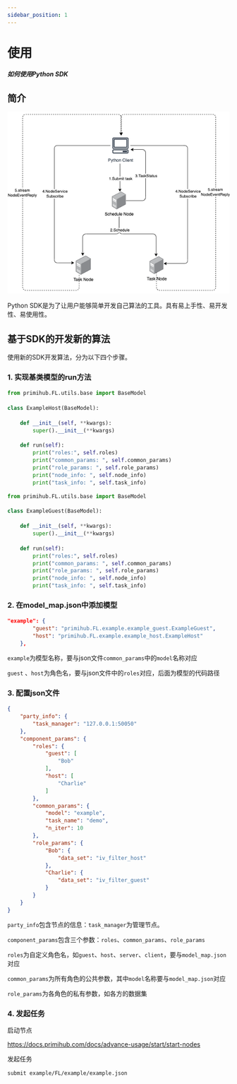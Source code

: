 ```yaml
---
sidebar_position: 1
---
```


# 使用

***如何使用Python SDK***

## 简介

![Introduction](./Primihub_CS_Des.drawio.png)

Python SDK是为了让用户能够简单开发自己算法的工具。具有易上手性、易开发性、易使用性。

## 基于SDK的开发新的算法

使用新的SDK开发算法，分为以下四个步骤。

### 1. 实现基类模型的run方法

```python
from primihub.FL.utils.base import BaseModel

class ExampleHost(BaseModel):

    def __init__(self, **kwargs):
        super().__init__(**kwargs)

    def run(self):
        print("roles:", self.roles)
        print("common_params: ", self.common_params)
        print("role_params: ", self.role_params)
        print("node_info: ", self.node_info)
        print("task_info: ", self.task_info)
```

```python
from primihub.FL.utils.base import BaseModel

class ExampleGuest(BaseModel):

    def __init__(self, **kwargs):
        super().__init__(**kwargs)

    def run(self):
        print("roles:", self.roles)
        print("common_params: ", self.common_params)
        print("role_params: ", self.role_params)
        print("node_info: ", self.node_info)
        print("task_info: ", self.task_info)
```

### 2. 在model_map.json中添加模型

```json
"example": {
        "guest": "primihub.FL.example.example_guest.ExampleGuest",
        "host": "primihub.FL.example.example_host.ExampleHost"
    },
```

``example``为模型名称，要与json文件``common_params``中的``model``名称对应

``guest`` 、``host``为角色名，要与json文件中的``roles``对应，后面为模型的代码路径

### 3. 配置json文件

```json
{
    "party_info": {
        "task_manager": "127.0.0.1:50050"
    },
    "component_params": {
        "roles": {
            "guest": [
                "Bob"
            ],
            "host": [
                "Charlie"
            ]
        },
        "common_params": {
            "model": "example",
            "task_name": "demo",
            "n_iter": 10
        },
        "role_params": {
            "Bob": {
                "data_set": "iv_filter_host"
            },
            "Charlie": {
                "data_set": "iv_filter_guest"
            }
        }
    }
}
```

``party_info``包含节点的信息：``task_manager``为管理节点。

``component_params``包含三个参数：``roles``、``common_params``、``role_params``

``roles``为自定义角色名，如``guest``、``host``、``server``、``client``，要与``model_map.json``对应

``common_params``为所有角色的公共参数，其中``model``名称要与``model_map.json``对应

``role_params``为各角色的私有参数，如各方的数据集

### 4. 发起任务

启动节点

<https://docs.primihub.com/docs/advance-usage/start/start-nodes>

发起任务

```bash
submit example/FL/example/example.json
```
